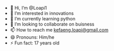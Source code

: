 - 👋 Hi, I’m @Loapi1
- 👀 I’m interested in innovations
- 🌱 I’m currently learning python 
- 💞️ I’m looking to collaborate on buisness
- 📫 How to reach me kefaeng.loapi@gmail.com 
- 😄 Pronouns: Him/he
- ⚡ Fun fact: 17 years old 

<!---
Loapi1/Loapi1 is a ✨ special ✨ repository because its `README.md` (this file) appears on your GitHub profile.
You can click the Preview link to take a look at your changes.
--->
